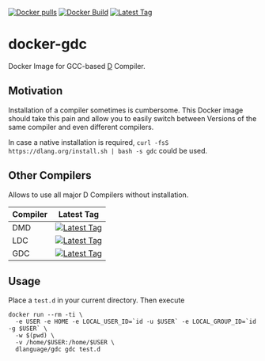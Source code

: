 [![Docker pulls](https://img.shields.io/docker/pulls/dlanguage/gdc.svg)](https://hub.docker.com/r/dlanguage/gdc/)
[![Docker Build](https://img.shields.io/docker/automated/dlanguage/gdc.svg)](https://hub.docker.com/r/dlanguage/gdc/)
[![Latest Tag](https://img.shields.io/github/tag/lindt/docker-gdc.svg)](https://hub.docker.com/r/dlanguage/gdc/)

# docker-gdc

Docker Image for GCC-based [D](http://dlang.org) Compiler.

## Motivation

Installation of a compiler sometimes is cumbersome. This Docker image should take this pain and allow you to easily switch between Versions of the same compiler and even different compilers.

In case a native installation is required, `curl -fsS https://dlang.org/install.sh | bash -s gdc` could be used.

## Other Compilers

Allows to use all major D Compilers without installation.

| Compiler | Latest Tag |
| -------- | ---------- |
| DMD      | [![Latest Tag](https://img.shields.io/github/tag/lindt/docker-dmd.svg)](https://hub.docker.com/r/dlanguage/dmd/) |
| LDC      | [![Latest Tag](https://img.shields.io/github/tag/lindt/docker-ldc.svg)](https://hub.docker.com/r/dlanguage/ldc/) |
| GDC      | [![Latest Tag](https://img.shields.io/github/tag/lindt/docker-gdc.svg)](https://hub.docker.com/r/dlanguage/gdc/) |

## Usage

Place a `test.d` in your current directory.
Then execute
```
docker run --rm -ti \
  -e USER -e HOME -e LOCAL_USER_ID=`id -u $USER` -e LOCAL_GROUP_ID=`id -g $USER` \
  -w $(pwd) \
  -v /home/$USER:/home/$USER \
  dlanguage/gdc gdc test.d
```
